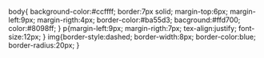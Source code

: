 body{
				background-color:#ccffff;
border:7px solid;
margin-top:6px;
margin-left:9px;
margin-rigth:4px;
border-color:#ba55d3;
bacground:#ffd700;
color:#8098ff;
}
p{margin-left:9px;
margin-rigth:7px;
tex-align:justify;
font-size:12px;
}
img{border-style:dashed;
border-width:8px;
border-color:blue;
border-radius:20px;
				}
